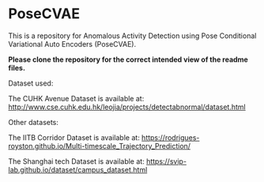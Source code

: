 # PoseCVAE
This is a repository for Anomalous Activity Detection using Pose Conditional Variational Auto Encoders (PoseCVAE).

**Please clone the repository for the correct intended view of the readme files.**

Dataset used:

The CUHK Avenue Dataset is available at: http://www.cse.cuhk.edu.hk/leojia/projects/detectabnormal/dataset.html

Other datasets:

The IITB Corridor Dataset is available at: https://rodrigues-royston.github.io/Multi-timescale_Trajectory_Prediction/

The Shanghai tech Dataset is available at: https://svip-lab.github.io/dataset/campus_dataset.html
